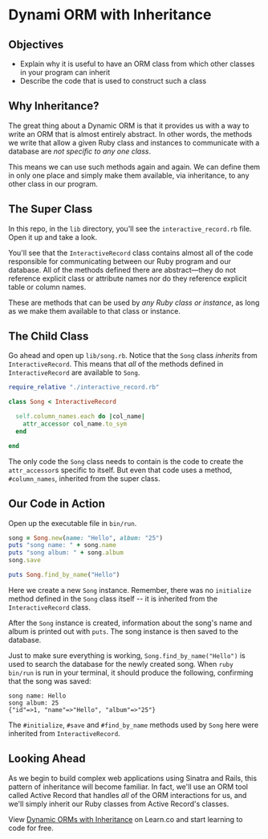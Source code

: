 # Dynami ORM with Inheritance

## Objectives

- Explain why it is useful to have an ORM class from which other classes in your
  program can inherit
- Describe the code that is used to construct such a class

## Why Inheritance?

The great thing about a Dynamic ORM is that it provides us with a way to write
an ORM that is almost entirely abstract. In other words, the methods we write
that allow a given Ruby class and instances to communicate with a database are
*not specific to any one class*.

This means we can use such methods again and again. We can define them in only
one place and simply make them available, via inheritance, to any other class in
our program.

## The Super Class

In this repo, in the `lib` directory, you'll see the `interactive_record.rb`
file. Open it up and take a look.

You'll see that the `InteractiveRecord` class contains almost all of the code
responsible for communicating between our Ruby program and our database. All of
the methods defined there are abstract––they do not reference explicit class or
attribute names nor do they reference explicit table or column names.

These are methods that can be used by *any Ruby class or instance*, as long as
we make them available to that class or instance.

## The Child Class

Go ahead and open up `lib/song.rb`. Notice that the `Song` class *inherits* from
`InteractiveRecord`. This means that *all* of the methods defined in
`InteractiveRecord` are available to `Song`.

```rb
require_relative "./interactive_record.rb"

class Song < InteractiveRecord

  self.column_names.each do |col_name|
    attr_accessor col_name.to_sym
  end

end
```

The only code the `Song` class needs to contain is the code to create the
`attr_accessor`s specific to itself. But even that code uses a method,
`#column_names`, inherited from the super class.

## Our Code in Action

Open up the executable file in `bin/run`.

```ruby
song = Song.new(name: "Hello", album: "25")
puts "song name: " + song.name
puts "song album: " + song.album
song.save

puts Song.find_by_name("Hello")
```

Here we create a new `Song` instance. Remember, there was no `initialize` method
defined in the `Song` class itself -- it is inherited from the
`InteractiveRecord` class.

After the `Song` instance is created, information about the song's name and
album is printed out with `puts`. The song instance is then saved to the
database.

Just to make sure everything is working, `Song.find_by_name("Hello")` is used to
search the database for the newly created song. When `ruby bin/run` is run in
your terminal, it should produce the following, confirming that the song was
saved:

```text
song name: Hello
song album: 25
{"id"=>1, "name"=>"Hello", "album"=>"25"}
```

The `#initialize`, `#save` and `#find_by_name` methods used by `Song` here were
inherited from `InteractiveRecord`.

## Looking Ahead

As we begin to build complex web applications using Sinatra and Rails, this
pattern of inheritance will become familiar. In fact, we'll use an ORM tool
called Active Record that handles *all* of the ORM interactions for us, and
we'll simply inherit our Ruby classes from Active Record's classes.

<p class='util--hide'>View <a href='https://learn.co/lessons/dynamic-orm-inheritance'>Dynamic ORMs with Inheritance</a> on Learn.co and start learning to code for free.</p>

